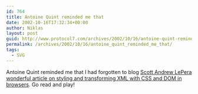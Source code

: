 ```yaml
---
id: 764
title: Antoine Quint reminded me that
date: 2002-10-16T17:32:34+00:00
author: Niklas
layout: post
guid: http://www.protocol7.com/archives/2002/10/16/antoine-quint-reminded-me-that/
permalink: /archives/2002/10/16/antoine_quint_reminded_me_that/
tags:
  - SVG
---
```

<div class='microid-db52d254d30124d9f3b67cc4d785d57a603624de'>
  <p>
    Antoine Quint reminded me that I had forgotten to blog <a href="http://www.oreillynet.com/pub/a/mozilla/synd/2002/10/15/xml_transformations.html">Scott Andrew LePera wonderful article on styling and transforming XML with CSS and DOM in browsers</a>. Go read and play!
  </p>
</div>